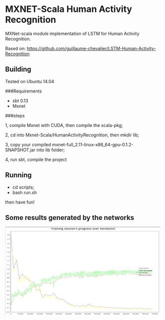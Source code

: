 # MXNET-Scala Human Activity Recognition
MXNet-scala module implementation of LSTM for Human Activity Recognition.

Based on: https://github.com/guillaume-chevalier/LSTM-Human-Activity-Recognition

## Building

Tested on Ubuntu 14.04

###Requirements

* sbt 0.13
* Mxnet

###steps

1, compile Mxnet with CUDA, then compile the scala-pkg;

2, cd into Mxnet-Scala/HumanActivityRecognition, then mkdir lib;

3, copy your compiled mxnet-full_2.11-linux-x86_64-gpu-0.1.2-SNAPSHOT.jar into lib folder;

4, run sbt, compile the project

## Running

* cd scripts;
* bash run.sh

then have fun!
 

## Some results generated by the networks

<img src="./visualize/result.png" width="500"/>



